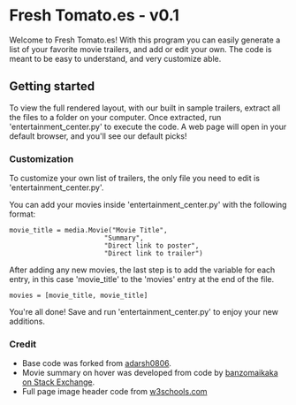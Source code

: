 # Fresh Tomato.es - v0.1

Welcome to Fresh Tomato.es! With this program you can easily generate a list of your favorite movie trailers, and add or edit your own. The code is meant to be easy to understand, and very customize able.

## Getting started

To view the full rendered layout, with our built in sample trailers, extract all the files to a folder on your computer. Once extracted, run 'entertainment_center.py' to execute the code. A web page will open in your default browser, and you'll see our default picks!

### Customization

To customize your own list of trailers, the only file you need to edit is 'entertainment_center.py'.

You can add your movies inside 'entertainment_center.py' with the following format:

    movie_title = media.Movie("Movie Title",
                            "Summary",
                            "Direct link to poster",
                            "Direct link to trailer")

After adding any new movies, the last step is to add the variable for each entry, in this case 'movie_title' to the 'movies' entry at the end of the file.

    movies = [movie_title, movie_title]

You're all done! Save and run 'entertainment_center.py' to enjoy your new additions.

### Credit

- Base code was forked from [adarsh0806](https://github.com/adarsh0806).
- Movie summary on hover was developed from code by [banzomaikaka on Stack Exchange](https://stackoverflow.com/users/1171873/banzomaikaka).
- Full page image header code from [w3schools.com](https://www.w3schools.com/howto/howto_css_full_page.asp)